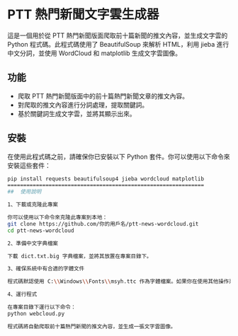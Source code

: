 # PTT 熱門新聞文字雲生成器

這是一個用於從 PTT 熱門新聞版面爬取前十篇新聞的推文內容，並生成文字雲的 Python 程式碼。此程式碼使用了 BeautifulSoup 來解析 HTML，利用 jieba 進行中文分詞，並使用 WordCloud 和 matplotlib 生成文字雲圖像。

## 功能

- 爬取 PTT 熱門新聞版面中的前十篇熱門新聞文章的推文內容。
- 對爬取的推文內容進行分詞處理，提取關鍵詞。
- 基於關鍵詞生成文字雲，並將其顯示出來。

## 安裝

在使用此程式碼之前，請確保你已安裝以下 Python 套件。你可以使用以下命令來安裝這些套件：

```bash
pip install requests beautifulsoup4 jieba wordcloud matplotlib
==============================================================
##  使用說明

1、下載或克隆此專案

你可以使用以下命令來克隆此專案到本地：
git clone https://github.com/你的用戶名/ptt-news-wordcloud.git
cd ptt-news-wordcloud

2、準備中文字典檔案

下載 dict.txt.big 字典檔案，並將其放置在專案目錄下。

3、確保系統中有合適的字體文件

程式碼默認使用 C:\\Windows\\Fonts\\msyh.ttc 作為字體檔案。如果你在使用其他操作系統，請將 font_path 變數中的路徑更改為你的系統字體檔案路徑，或者將字體檔案放到 C:\\Windows\\Fonts\\ 目錄中。

4、運行程式

在專案目錄下運行以下命令：
python webcloud.py

程式碼將自動爬取前十篇熱門新聞的推文內容，並生成一張文字雲圖像。
